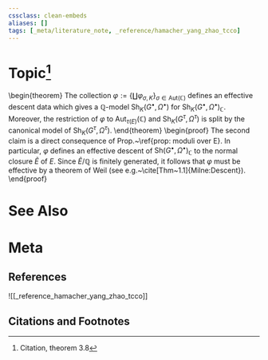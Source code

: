 ```yaml
---
cssclass: clean-embeds
aliases: []
tags: [_meta/literature_note, _reference/hamacher_yang_zhao_tcco]
---
```

# Topic[^1]
\begin{theorem}
  The collection $\varphi := \{ \coprod \varphi_{\sigma, K} \}_{\sigma \in \mathrm{Aut}(\mathbb{C})}$ defines an effective descent data which gives a $\mathbb{Q}$-model $\mathrm{Sh}_K(G^\bullet,\Omega^\bullet)$ for $\mathrm{Sh}_K(G^\bullet,\Omega^\bullet)_\mathbb{C}$. Moreover, the restriction of $\varphi$ to $\mathrm{Aut}_{\tau(E)}(\mathbb{C})$ and $\mathrm{Sh}_K(G^\tau,\Omega^\tau)$ is split by the canonical model of $\mathrm{Sh}_K(G^\tau,\Omega^\tau)$.
  \end{theorem}
\begin{proof}
   The second claim is a direct consequence of Prop.~\ref{prop: moduli over E}. In particular, $\varphi$ defines an effective descent of $\mathrm{Sh}(G^\bullet,\Omega^\bullet)_\mathbb{C}$ to the normal closure $\widetilde{E}$ of $E$. Since $\widetilde{E}/\mathbb{Q}$ is finitely generated, it follows that $\varphi$ must be effective by a theorem of Weil (see e.g.~\cite[Thm~1.1]{Milne:Descent}).
  \end{proof}

# See Also

# Meta
## References
![[_reference_hamacher_yang_zhao_tcco]]


## Citations and Footnotes
[^1]: Citation, theorem 3.8
